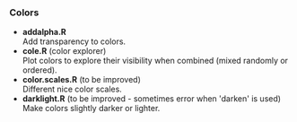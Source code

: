 ### Colors
* **addalpha.R**    
Add transparency to colors.
* **cole.R** (color explorer)      
Plot colors to explore their visibility when combined (mixed randomly or ordered). 
* **color.scales.R** (to be improved)   
Different nice color scales.
* **darklight.R** (to be improved - sometimes error when 'darken' is used)    
Make colors slightly darker or lighter.

